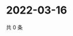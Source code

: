 # 2022-03-16

共 0 条

<!-- BEGIN WEIBO -->
<!-- 最后更新时间 Wed Mar 16 2022 19:12:29 GMT+0800 (China Standard Time) -->

<!-- END WEIBO -->
